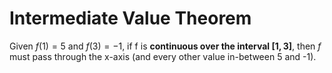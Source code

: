 # Intermediate Value Theorem
Given $f(1)=5$ and $f(3)=-1$,
if f is **continuous over the interval $[1,3]$**,
then $f$ must pass through the x-axis (and every other value in-between 5 and -1).
